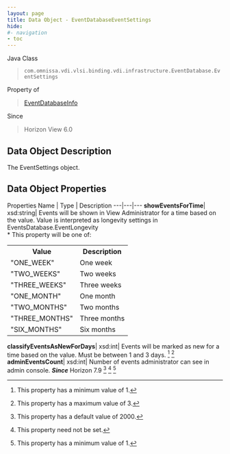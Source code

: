 ```yaml
---
layout: page
title: Data Object - EventDatabaseEventSettings
hide:
#- navigation
- toc
---
```






Java Class
> `com.omnissa.vdi.vlsi.binding.vdi.infrastructure.EventDatabase.EventSettings`

Property of
> [EventDatabaseInfo](vdi.infrastructure.EventDatabase.EventDatabaseInfo.md#field_detail)

Since
> Horizon View 6.0


## Data Object Description

The EventSettings object.

## Data Object Properties
Properties
Name |  Type |  Description
---|---|---
**showEventsForTime**|  xsd:string|  Events will be shown in View Administrator for a time based on the value. Value is interpreted as longevity settings in EventsDatabase.EventLongevity<br>* This property will be one of:<br><table><tr><th>Value</th><th>Description</th></tr><tr><td>"ONE_WEEK"</td><td>One week</td></tr><tr><td>"TWO_WEEKS"</td><td>Two weeks</td></tr><tr><td>"THREE_WEEKS"</td><td>Three weeks</td></tr><tr><td>"ONE_MONTH"</td><td>One month</td></tr><tr><td>"TWO_MONTHS"</td><td>Two months</td></tr><tr><td>"THREE_MONTHS"</td><td>Three months</td></tr><tr><td>"SIX_MONTHS"</td><td>Six months</td></tr></table>
**classifyEventsAsNewForDays**|  xsd:int|  Events will be marked as new for a time based on the value. Must be between 1 and 3 days. [^8] [^260]
**adminEventsCount**|  xsd:int|  Number of events administrator can see in admin console.  **_Since_** Horizon 7.9 [^261] [^1] [^8]


 


[^1]: This property need not be set.
[^8]: This property has a minimum value of 1.
[^260]: This property has a maximum value of 3.
[^261]: This property has a default value of 2000.